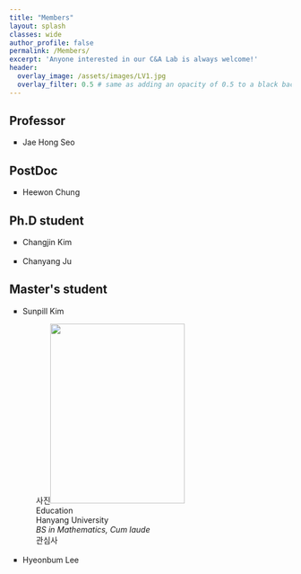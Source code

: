 ```yaml
---
title: "Members"
layout: splash
classes: wide
author_profile: false
permalink: /Members/
excerpt: 'Anyone interested in our C&A Lab is always welcome!'
header:
  overlay_image: /assets/images/LV1.jpg
  overlay_filter: 0.5 # same as adding an opacity of 0.5 to a black background
---
```


## Professor

<ul type="square">
<li>Jae Hong Seo</li>
</ul>

## PostDoc

<ul type="square">
<li>Heewon Chung</li>
</ul>

## Ph.D student

<ul type="square">
<li>Changjin Kim</li>
<br>
<li>Chanyang Ju</li>
</ul>

## Master's student

<ul type="square">
<li>Sunpill Kim</li>
    <ul type="None">
        <li>사진<img src="{{ site.url }}{{ site.baseurl }}/assets/images/Sunpill.jpg" alt="" height="320" width="240"></li>
        <li>
            Education
            <br>
            Hanyang University
            <br>
            <i>BS in Mathematics, Cum laude</i>
        </li>
        <li>관심사</li>
    </ul>
<br>
<li>Hyeonbum Lee</li>
</ul>